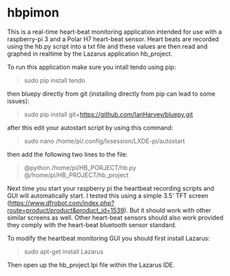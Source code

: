 # hbpimon
This is a real-time heart-beat monitoring application intended for use with a raspberry-pi 3 and a Polar H7 heart-beat sensor. Heart beats are recorded using the hb.py script into a txt file and these values are then read and graphed in realtime by the Lazarus application hb_project.

To run this application make sure you intall tendo using pip:

> sudo pip install tendo

then bluepy directly from git (installing directly from pip can lead to some issues): 

> sudo pip install git+https://github.com/IanHarvey/bluepy.git

after this edit your autostart script by using this command:

> sudo nano /home/pi/.config/lxsession/LXDE-pi/autostart

then add the following two lines to the file: 

> @python /home/pi/HB_PORJECT/hb.py
> @/home/pi/HB_PROJECT/hb_project

Next time you start your raspberry pi the heartbeat recording scripts and GUI will automatically start. I tested this using a simple 3.5' TFT screen (https://www.dfrobot.com/index.php?route=product/product&product_id=1539). But it should work with other similar screens as well.
Other heart-beat sensors should also work provided they comply with the heart-beat bluetooth sensor standard.

To modify the heartbeat monitoring GUI you should first install Lazarus:

> sudo apt-get install Lazarus

Then open up the hb_project.lpi file within the Lazarus IDE.

